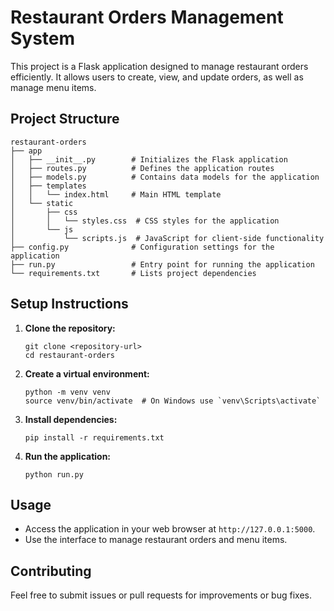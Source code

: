 # Restaurant Orders Management System

This project is a Flask application designed to manage restaurant orders efficiently. It allows users to create, view, and update orders, as well as manage menu items.

## Project Structure

```
restaurant-orders
├── app
│   ├── __init__.py        # Initializes the Flask application
│   ├── routes.py          # Defines the application routes
│   ├── models.py          # Contains data models for the application
│   ├── templates
│   │   └── index.html     # Main HTML template
│   └── static
│       ├── css
│       │   └── styles.css  # CSS styles for the application
│       └── js
│           └── scripts.js  # JavaScript for client-side functionality
├── config.py              # Configuration settings for the application
├── run.py                 # Entry point for running the application
└── requirements.txt       # Lists project dependencies
```

## Setup Instructions

1. **Clone the repository:**
   ```
   git clone <repository-url>
   cd restaurant-orders
   ```

2. **Create a virtual environment:**
   ```
   python -m venv venv
   source venv/bin/activate  # On Windows use `venv\Scripts\activate`
   ```

3. **Install dependencies:**
   ```
   pip install -r requirements.txt
   ```

4. **Run the application:**
   ```
   python run.py
   ```

## Usage

- Access the application in your web browser at `http://127.0.0.1:5000`.
- Use the interface to manage restaurant orders and menu items.

## Contributing

Feel free to submit issues or pull requests for improvements or bug fixes.